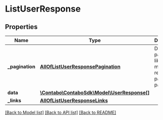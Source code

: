 # ListUserResponse

## Properties
Name | Type | Description | Notes
------------ | ------------- | ------------- | -------------
**_pagination** | [**AllOfListUserResponsePagination**](AllOfListUserResponsePagination.md) | Data about pagination like how many results, pages, page size. | 
**data** | [**\Contabo\ContaboSdk\Model\UserResponse[]**](UserResponse.md) |  | 
**_links** | [**AllOfListUserResponseLinks**](AllOfListUserResponseLinks.md) |  | 

[[Back to Model list]](../../README.md#documentation-for-models) [[Back to API list]](../../README.md#documentation-for-api-endpoints) [[Back to README]](../../README.md)

